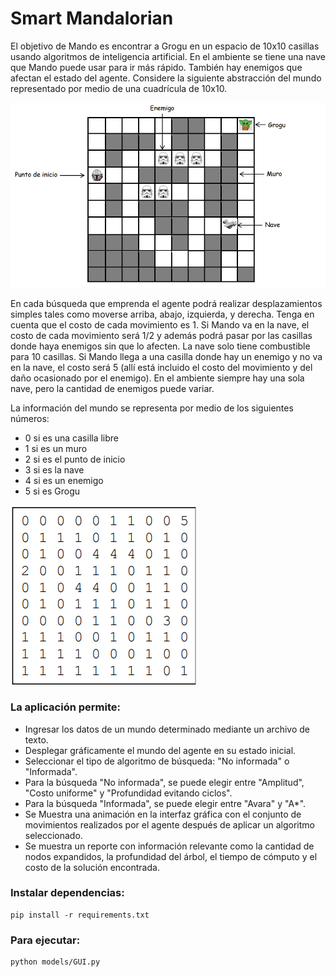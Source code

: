 # Smart Mandalorian

 El objetivo de Mando es encontrar a Grogu en un espacio de 10x10 
casillas usando algoritmos de inteligencia artificial. En el ambiente se tiene una nave que Mando 
puede usar para ir más rápido. También hay enemigos que afectan el estado del agente. 
Considere la siguiente abstracción del mundo representado por medio de una cuadrícula de 
10x10. 

![Doc image](images/example.png)

En cada búsqueda que emprenda el agente podrá realizar desplazamientos simples tales como 
moverse arriba, abajo, izquierda, y derecha. Tenga en cuenta que el costo de cada movimiento 
es 1. Si Mando va en la nave, el costo de cada movimiento será 1/2 y además podrá pasar por las 
casillas donde haya enemigos sin que lo afecten. La nave solo tiene combustible para 10 casillas. 
Si Mando llega a una casilla donde hay un enemigo y no va en la nave, el costo será 5 (allí está 
incluido el costo del movimiento y del daño ocasionado por el enemigo). En el ambiente siempre 
hay una sola nave, pero la cantidad de enemigos puede variar.

La información del mundo se representa por medio de los siguientes números: 

- 0 si es una casilla libre 
- 1 si es un muro
- 2 si es el punto de inicio
- 3 si es la nave 
- 4 si es un enemigo
- 5 si es Grogu

![Doc image](images/matrix_example.png)

### La aplicación permite:

- Ingresar los datos de un mundo determinado mediante un archivo de texto.
- Desplegar gráficamente el mundo del agente en su estado inicial.
- Seleccionar el tipo de algoritmo de búsqueda: "No informada" o "Informada".
- Para la búsqueda "No informada", se puede elegir entre "Amplitud", "Costo uniforme" y "Profundidad evitando ciclos".
- Para la búsqueda "Informada", se puede elegir entre "Avara" y "A*".
- Se Muestra una animación en la interfaz gráfica con el conjunto de movimientos realizados por el agente después de aplicar un algoritmo seleccionado.
- Se muestra un reporte con información relevante como la cantidad de nodos expandidos, la profundidad del árbol, el tiempo de cómputo y el costo de la solución encontrada.

### Instalar dependencias:
```shell
pip install -r requirements.txt

```

### Para ejecutar: 
```shell
python models/GUI.py

```